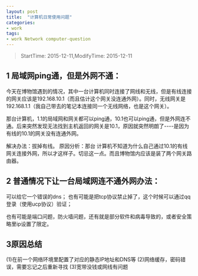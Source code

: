 ```yaml
---
layout: post
title:  "计算机日常使用问题"
categories:
- work
tags:
- work Network computer-question
---
```


> StartTime: 2015-12-11,ModifyTime: 2015-12-11
<!---more--->

## 1 局域网ping通，但是外网不通：
今天在博物馆遇到的情况，其中一台计算机同时连接了网线和无线，但是有线连接的网关应该是192.168.10.1（而且估计这个网关没连通外网）。同时，无线网关是192.168.1.1（我自己带去的笔记本连接同一个无线网络，也是这个网关）。

那台计算机，1.1的局域网和网关都可以ping通，10.1也可以ping通，但是外网连不通。后来突然发现无法找到主机返回的网关是10.1，原因就突然明朗了----是因为有线的10.1的网关没有连通外网。

解决办法：拔掉有线。
原因分析：那台 计算机不知道为什么自己通过10.1的有线网关连接外网，所以才这样子。切忌这一点。而且博物馆内应该是装了两个网关路由器。

## 2 普通情况下让一台局域网连不通外网办法：
可以给它一个错误的dns；
也有可能是把tcp协议禁止掉了，这个时候可以通过qq登录（使用ucp协议）验证；

也有可能是端口问题，防火墙问题，还有就是部分软件和病毒导致的，或者安全策略里ip设置了限定。

## 3原因总结
(1)在前一个网络环境里配置了对应的静态IP地址和DNS等
(2)网络缓存，密码错误，需要忘记之后重新寻找
(3)宽带没钱或网线有问题
